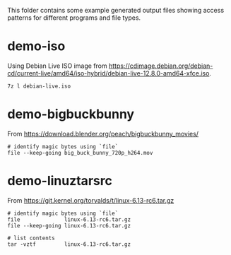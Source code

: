 This folder contains some example generated output files showing access patterns for different programs and file types.

# demo-iso

Using Debian Live ISO image from https://cdimage.debian.org/debian-cd/current-live/amd64/iso-hybrid/debian-live-12.8.0-amd64-xfce.iso.

```
7z l debian-live.iso
```

# demo-bigbuckbunny

From https://download.blender.org/peach/bigbuckbunny_movies/

```
# identify magic bytes using `file`
file --keep-going big_buck_bunny_720p_h264.mov
```

# demo-linuztarsrc

From https://git.kernel.org/torvalds/t/linux-6.13-rc6.tar.gz

```
# identify magic bytes using `file`
file              linux-6.13-rc6.tar.gz
file --keep-going linux-6.13-rc6.tar.gz

# list contents
tar -vztf         linux-6.13-rc6.tar.gz
```
